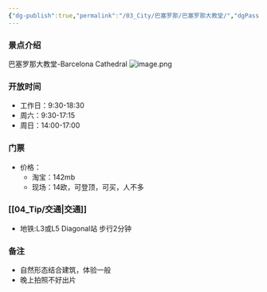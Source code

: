```yaml
---
{"dg-publish":true,"permalink":"/03_City/巴塞罗那/巴塞罗那大教堂/","dgPassFrontmatter":true}
---
```


### 景点介绍
巴塞罗那大教堂-Barcelona Cathedral
![image.png](https://obsidan-1314364309.cos.ap-beijing.myqcloud.com/obsidan/20250303235745017.png)


### 开放时间
+ 工作日：9:30-18:30
+ 周六：9:30-17:15
+ 周日：14:00-17:00

### 门票

+ 价格：
	+ 淘宝：142mb
	+ 现场：14欧，可登顶，可买，人不多

###  [[04_Tip/交通\|交通]]
+ 地铁:L3或L5 Diagonal站 步行2分钟

### 备注
+ 自然形态结合建筑，体验一般
+ 晚上拍照不好出片
